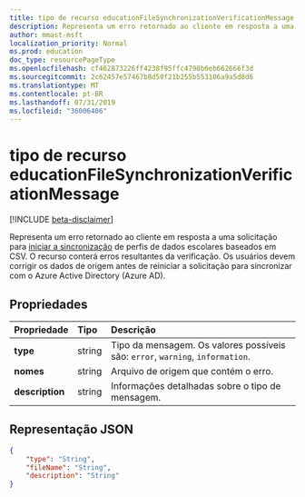 ```yaml
---
title: tipo de recurso educationFileSynchronizationVerificationMessage
description: Representa um erro retornado ao cliente em resposta a uma solicitação para iniciar a sincronização de perfis de dados escolares baseados em CSV. O recurso conterá erros resultantes da verificação. Os usuários devem corrigir os dados de origem antes de reiniciar a solicitação para sincronizar com o Azure Active Directory (Azure AD).
author: mmast-msft
localization_priority: Normal
ms.prod: education
doc_type: resourcePageType
ms.openlocfilehash: cf462873226ff4238f95ffc4798b6eb662666f3d
ms.sourcegitcommit: 2c62457e57467b8d50f21b255b553106a9a5d8d6
ms.translationtype: MT
ms.contentlocale: pt-BR
ms.lasthandoff: 07/31/2019
ms.locfileid: "36006406"
---
```

# <a name="educationfilesynchronizationverificationmessage-resource-type"></a>tipo de recurso educationFileSynchronizationVerificationMessage

[!INCLUDE [beta-disclaimer](../../includes/beta-disclaimer.md)]

Representa um erro retornado ao cliente em resposta a uma solicitação para [iniciar a sincronização](../api/educationsynchronizationprofile-start.md) de perfis de dados escolares baseados em CSV. O recurso conterá erros resultantes da verificação. Os usuários devem corrigir os dados de origem antes de reiniciar a solicitação para sincronizar com o Azure Active Directory (Azure AD).

## <a name="properties"></a>Propriedades

| Propriedade | Tipo | Descrição |
|:-|:-|:-|
| **type** | string | Tipo da mensagem. Os valores possíveis são: `error`, `warning`, `information`. | 
| **nomes** | string | Arquivo de origem que contém o erro. |
| **description** | string | Informações detalhadas sobre o tipo de mensagem. |

## <a name="json-representation"></a>Representação JSON

<!-- {
  "blockType": "resource",
  "optionalProperties": [

  ],
  "@odata.type": "microsoft.graph.educationFileSynchronizationVerificationMessage"
}-->

```json
{
    "type": "String",
    "fileName": "String",
    "description": "String"
}
```
